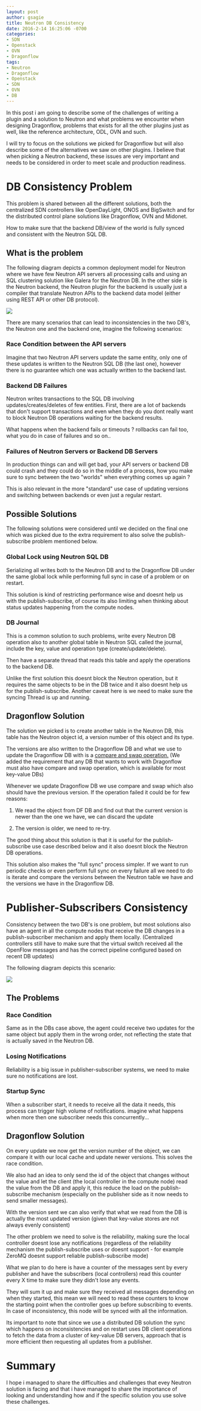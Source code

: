 ```yaml
---
layout: post
author: gsagie
title: Neutron DB Consistency
date: 2016-2-14 16:25:06 -0700
categories:
- SDN
- Openstack
- OVN
- Dragonflow
tags:
- Neutron
- Dragonflow
- Openstack
- SDN
- OVN
- DB
---
```


In this post i am going to describe some of the challenges of writing a plugin and a solution
to Neutron and what problems we encounter when designing Dragonflow, problems that exists
for all the other plugins just as well, like the reference architecture, ODL, OVN and such.

I will try to focus on the solutions we picked for Dragonflow but will also describe
some of the alternatives we saw on other plugins.
I believe that when picking a Neutron backend, these issues are very important and needs
to be considered in order to meet scale and production readiness.

# DB Consistency Problem

This problem is shared between all the different solutions, both
the centralized SDN controllers like OpenDayLight, ONOS and BigSwitch
and for the distributed control plane solutions like Dragonflow, OVN and Midonet.

How to make sure that the backend DB/view of the world is fully synced and consistent with the
Neutron SQL DB.

## What is the problem

The following diagram depicts a common deployment model for Neutron where we have few Neutron
API servers all processing calls and using an SQL clustering solution like Galera for the
Neutron DB.
In the other side is the Neutron backend, the Neutron plugin for the backend is usually just a compiler that
translate Neutron APIs to the backend data model (either using REST API or other DB protocol).

<img src="https://raw.githubusercontent.com/GalSagie/GalSagie.github.io/master/public/img/db-const1.jpg" />

There are many scenarios that can lead to inconsistencies in the two DB's, the Neutron one and the backend
one, imagine the following scenarios:

### Race Condition between the API servers

Imagine that two Neutron API servers update the same entity, only one of these
updates is written to the Neutron SQL DB (the last one), however there is no
guarantee which one was actually written to the backend last.

### Backend DB Failures

Neutron writes transactions to the SQL DB involving updates/creates/deletes of few entities.
First, there are a lot of backends that don't support transactions and even when they do you dont
really want to block Neutron DB operations waiting for the backend results.

What happens when the backend fails or timeouts ? rollbacks can fail too, what you do in case
of failures and so on..

### Failures of Neutron Servers or Backend DB Servers

In production things can and will get bad, your API servers or backend DB could crash
and they could do so in the middle of a process, how you make sure to sync between the two
"worlds" when everything comes up again ?

This is also relevant in the more "standard" use case of updating versions and switching
between backends or even just a regular restart.

## Possible Solutions

The following solutions were considered until we decided on the final
one which was picked due to the extra requirement to also solve the
publish-subscribe problem mentioned below.

### Global Lock using Neutron SQL DB

Serializing all writes both to the Neutron DB and to the Dragonflow DB
under the same global lock while performing full sync in case of
a problem or on restart.

This solution is kind of restricting performance wise and doesnt help
us with the publish-subscribe, of course its also limiting when thinking
about status updates happening from the compute nodes.

### DB Journal

This is a common solution to such problems, write every Neutron DB operation
also to another global table in Neutron SQL called the journal, include the key, value and
operation type (create/update/delete).

Then have a separate thread that reads this table and apply the operations to
the backend DB.

Unlike the first solution this doesnt block the Neutron operation, but it requires
the same objects to be in the DB twice and it also doesnt help us for the publish-subscribe.
Another caveat here is we need to make sure the syncing Thread is up and running.

## Dragonflow Solution

The solution we picked is to create another table in the Neutron DB, this table has
the Neutron object id, a version number of this object and its type.

The versions are also written to the Dragonflow DB and what we use to update the Dragonflow
DB with is a [compare and swap operation.](https://en.wikipedia.org/wiki/Compare-and-swap)
(We added the requirement that any DB that wants to work with Dragonflow must also
have compare and swap operation, which is available for most key-value DBs)

Whenever we update Dragonflow DB we use compare and swap which also should
have the previous version.
If the operation failed it could be for few reasons:

1) We read the object from DF DB and find out that the current version is newer than
   the one we have, we can discard the update

2) The version is older, we need to re-try.

The good thing about this solution is that it is useful for the publish-subscribe
use case described below and it also doesnt block the Neutron DB operations.

This solution also makes the "full sync" process simpler.
If we want to run periodic checks or even perform full sync on every failure
all we need to do is iterate and compare the versions between the Neutron table
we have and the versions we have in the Dragonflow DB.

# Publisher-Subscribers Consistency

Consistency between the two DB's is one problem, but most solutions also have an agent
in all the compute nodes that receive the DB changes in a publish-subscriber
mechanism and apply them locally.
(Centralized controllers still have to make sure that the virtual switch
received all the OpenFlow messages and has the correct pipeline configured based on recent
DB updates)

The following diagram depicts this scenario:

<img src="https://raw.githubusercontent.com/GalSagie/GalSagie.github.io/master/public/img/db-const2.jpg" />

## The Problems

### Race Condition

Same as in the DBs case above, the agent could receive two updates for the
same object but apply them in the wrong order, not reflecting the state that is actually
saved in the Neutron DB.

### Losing Notifications

Reliability is a big issue in publisher-subscriber systems, we need to make
sure no notifications are lost.

### Startup Sync

When a subscriber start, it needs to receive all the data it needs, this process
can trigger high volume of notifications. imagine what happens when more
then one subscriber needs this concurrently...

## Dragonflow Solution

On every update we now get the version number of the object, we can compare it with
our local cache and update newer versions.
This solves the race condition.

We also had an idea to only send the id of the object that changes without
the value and let the client (the local controller in the compute node) read
the value from the DB and apply it, this reduce the load on the publish-subscribe
mechanism (especially on the publisher side as it now needs to send smaller messages).

With the version sent we can also verify that what we read from the DB is actually
the most updated version (given that key-value stores are not always evenly consistent)

The other problem we need to solve is the reliability, making sure the local
controller doesnt lose any notifications (regardless of the reliability mechanism the
publish-subscribe uses or doesnt support - for example ZeroMQ doesnt support reliable
publish-subscribe mode)

What we plan to do here is have a counter of the messages sent by every publisher and
have the subscribers (local controllers) read this counter every X time to make sure
they didn't lose any events.

They will sum it up and make sure they received all messages depending on when they
started, this mean we will need to read these counters to know the starting point
when the controller goes up before subscribing to events.
In case of inconsistency, this node will be synced with all the information.

Its important to note that since we use a distributed DB solution the sync
which happens on inconsistencies and on restart uses DB client operations
to fetch the data from a cluster of key-value DB servers, approach that
is more efficient then requesting all updates from a publisher.

# Summary

I hope i managed to share the difficulties and challenges that evey Neutron solution
is facing and that i have managed to share the importance of looking and
understanding how and if the specific solution you use solve these challenges.

